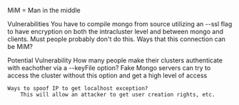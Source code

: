 MiM = Man in the middle

Vulnerabilities
	You have to compile mongo from source utilizing an --ssl flag to have encryption on both the intracluster level and between mongo and clients.
		Must people probably don't do this.
		Ways that this connection can be MiM?

Potential Vulnerability
	How many people make their clusters authenticate with eachother via a --keyFile option?	
		Fake Mongo servers can try to access the cluster without this option and get a high level of access

	Ways to spoof IP to get localhost exception?
		This will allow an attacker to get user creation rights, etc.



